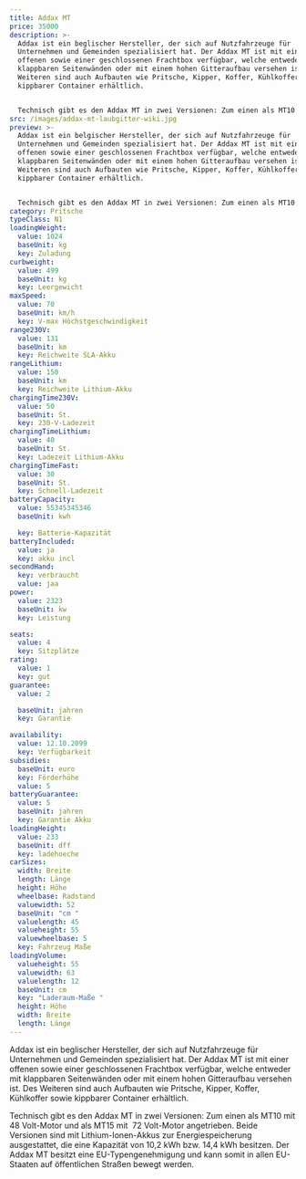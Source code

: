 ```yaml
---
title: Addax MT
price: 35000
description: >-
  Addax ist ein beglischer Hersteller, der sich auf Nutzfahrzeuge für
  Unternehmen und Gemeinden spezialisiert hat. Der Addax MT ist mit einer
  offenen sowie einer geschlossenen Frachtbox verfügbar, welche entweder mit
  klappbaren Seitenwänden oder mit einem hohen Gitteraufbau versehen ist. Des
  Weiteren sind auch Aufbauten wie Pritsche, Kipper, Koffer, Kühlkoffer sowie
  kippbarer Container erhältlich.


  Technisch gibt es den Addax MT in zwei Versionen: Zum einen als MT10 mit 48 Volt-Motor und als MT15 mit  72 Volt-Motor angetrieben. Beide Versionen sind mit Lithium-Ionen-Akkus zur Energiespeicherung ausgestattet, die eine Kapazität von 10,2 kWh bzw. 14,4 kWh besitzen. Der Addax MT besitzt eine EU-Typengenehmigung und kann somit in allen EU-Staaten auf öffentlichen Straßen bewegt werden.
src: /images/addax-mt-laubgitter-wiki.jpg
preview: >-
  Addax ist ein belgischer Hersteller, der sich auf Nutzfahrzeuge für
  Unternehmen und Gemeinden spezialisiert hat. Der Addax MT ist mit einer
  offenen sowie einer geschlossenen Frachtbox verfügbar, welche entweder mit
  klappbaren Seitenwänden oder mit einem hohen Gitteraufbau versehen ist. Des
  Weiteren sind auch Aufbauten wie Pritsche, Kipper, Koffer, Kühlkoffer sowie
  kippbarer Container erhältlich.


  Technisch gibt es den Addax MT in zwei Versionen: Zum einen als MT10 mit 48 Volt-Motor und als MT15 mit  72 Volt-Motor angetrieben. Beide Versionen sind mit Lithium-Ionen-Akkus zur Energiespeicherung ausgestattet, die eine Kapazität von 10,2 kWh bzw. 14,4 kWh besitzen. Der Addax MT besitzt eine EU-Typengenehmigung und kann somit in allen EU-Staaten auf öffentlichen Straßen bewegt werden.
category: Pritsche
typeClass: N1
loadingWeight:
  value: 1024
  baseUnit: kg
  key: Zuladung
curbweight:
  value: 499
  baseUnit: kg
  key: Leergewicht
maxSpeed:
  value: 70
  baseUnit: km/h
  key: V-max Höchstgeschwindigkeit
range230V:
  value: 131
  baseUnit: km
  key: Reichweite SLA-Akku
rangeLithium:
  value: 150
  baseUnit: km
  key: Reichweite Lithium-Akku
chargingTime230V:
  value: 50
  baseUnit: St.
  key: 230-V-Ladezeit
chargingTimeLithium:
  value: 40
  baseUnit: St.
  key: Ladezeit Lithium-Akku
chargingTimeFast:
  value: 30
  baseUnit: St.
  key: Schnell-Ladezeit
batteryCapacity:
  value: 55345345346
  baseUnit: kwh

  key: Batterie-Kapazität
batteryIncluded:
  value: ja
  key: akku incl
secondHand:
  key: verbraucht
  value: jaa
power:
  value: 2323
  baseUnit: kw
  key: Leistung

seats:
  value: 4
  key: Sitzplätze
rating:
  value: 1
  key: gut
guarantee:
  value: 2

  baseUnit: jahren
  key: Garantie

availability:
  value: 12.10.2099
  key: Verfügbarkeit
subsidies:
  baseUnit: euro
  key: Förderhöhe
  value: 5
batteryGuarantee:
  value: 5
  baseUnit: jahren
  key: Garantie Akku
loadingHeight:
  value: 233
  baseUnit: dff
  key: ladehoeche
carSizes:
  width: Breite
  length: Länge
  height: Höhe
  wheelbase: Radstand
  valuewidth: 52
  baseUnit: "cm "
  valuelength: 45
  valueheight: 55
  valuewheelbase: 5
  key: Fahrzeug Maße
loadingVolume:
  valueheight: 55
  valuewidth: 63
  valuelength: 12
  baseUnit: cm
  key: "Laderaum-Maße "
  height: Höhe
  width: Breite
  length: Länge
---
```

Addax ist ein beglischer Hersteller, der sich auf Nutzfahrzeuge für Unternehmen und Gemeinden spezialisiert hat. Der Addax MT ist mit einer offenen sowie einer geschlossenen Frachtbox verfügbar, welche entweder mit klappbaren Seitenwänden oder mit einem hohen Gitteraufbau versehen ist. Des Weiteren sind auch Aufbauten wie Pritsche, Kipper, Koffer, Kühlkoffer sowie kippbarer Container erhältlich.

Technisch gibt es den Addax MT in zwei Versionen: Zum einen als MT10 mit 48 Volt-Motor und als MT15 mit  72 Volt-Motor angetrieben. Beide Versionen sind mit Lithium-Ionen-Akkus zur Energiespeicherung ausgestattet, die eine Kapazität von 10,2 kWh bzw. 14,4 kWh besitzen. Der Addax MT besitzt eine EU-Typengenehmigung und kann somit in allen EU-Staaten auf öffentlichen Straßen bewegt werden.